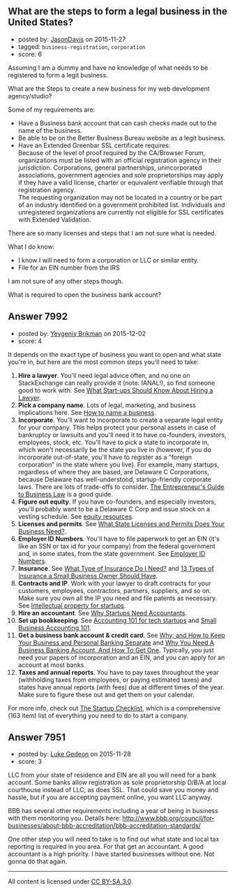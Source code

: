 ## What are the steps to form a legal business in the United States?

- posted by: [JasonDavis](https://stackexchange.com/users/48179/jasondavis) on 2015-11-27
- tagged: `business-registration`, `corporation`
- score: 6

Assuming I am a dummy and have no knowledge of what needs to be registered to form a legit business.  

What are the Steps to create a new business for my web development agency/studio?

Some of my requirements are:

- Have a Business bank account that can cash checks made out to the name of the business.  
- Be able to be on the Better Business Bureau website as a legit business.
- Have an Extended Greenbar SSL certificate requires:  
Because of the level of proof required by the CA/Browser Forum, organizations must be listed with an official registration agency in their jurisdiction. Corporations, general partnerships, unincorporated associations, government agencies and sole proprietorships may apply if they have a valid license, charter or equivalent verifiable through that registration agency.    
The requesting organization may not be located in a country or be part of an industry identified on a government prohibited list. Individuals and unregistered organizations are currently not eligible for SSL certificates with Extended Validation.  



There are so many licenses and steps that I am not sure what is needed.

What I do know:  

- I know I will need to form a corporation or LLC or similar entity.  
- File for an EIN number from the IRS  

I am not sure of any other steps though.

What is required to open the business bank account?


## Answer 7992

- posted by: [Yevgeniy Brikman](https://stackexchange.com/users/223985/yevgeniy-brikman) on 2015-12-02
- score: 4

It depends on the exact type of business you want to open and what state you're in, but here are the most common steps you'll need to take:

 1. **Hire a lawyer**. You'll need legal advice often, and no one on StackExchange can really provide it (note: IANAL!), so find someone good to work with. See [ What Start-ups Should Know About Hiring a Lawyer](https://www.themuse.com/advice/what-startups-should-know-about-hiring-a-lawyer).
 2. **Pick a company name**. Lots of legal, marketing, and business implications here. See [How to name a business](https://www.sba.gov/content/how-name-business).
 3. **Incorporate**. You'll want to incorporate to create a separate legal entity for your company. This helps protect your personal assets in case of bankruptcy or lawsuits and you'll need it to have co-founders, investors, employees, stock, etc. You'll have to pick a state to incorporate in, which won't necessarily be the state you live in (however, if you do incorporate out-of-state, you'll have to register as a "foreign corporation" in the state where you live). For example, many startups, regardless of where they are based, are Delaware C Corporations, because Delaware has well-understood, startup-friendly corporate laws. There are lots of trade-offs to consider. [The Entrepreneur's Guide to Business Law](http://www.amazon.com/The-Entrepreneurs-Guide-Business-Edition/dp/0538466464) is a good guide.
 4. **Figure out equity**. If you have co-founders, and especially investors, you'll probably want to be a Delaware C Corp and issue stock on a vesting schedule. See [equity resources](http://www.hello-startup.net/resources/equity/?ref=startup-checklist).
 5. **Licenses and permits**. See [What State Licenses and Permits Does Your Business Need?](https://www.sba.gov/content/what-state-licenses-and-permits-does-your-business-need).
 6. **Employer ID Numbers**. You'll have to file paperwork to get an EIN (it's like an SSN or tax id for your company) from the federal government and, in some states, from the state government. See [Employer ID Numbers](http://www.irs.gov/Businesses/Small-Businesses-&-Self-Employed/Employer-ID-Numbers-EINs).
 7. **Insurance**. See [What Type of Insurance Do I Need?](https://www.sba.gov/blogs/small-business-insurance-part-1-what-type-insurance-do-i-need) and [13 Types of Insurance a Small Business Owner Should Have](http://www.forbes.com/sites/thesba/2012/01/19/13-types-of-insurance-a-small-business-owner-should-have/).
 8. **Contracts and IP**. Work with your lawyer to draft contracts for your customers, employees, contractors, partners, suppliers, and so on. Make sure you own all the IP you need and file patents as necessary. See [Intellectual property for startups](http://www.ey.com/GL/en/Services/Strategic-Growth-Markets/Center-for-Entrepreneurship-and-Innovation---Intellectual-property-for-startups).
 9. **Hire an accountant**. See [Why Startups Need Accountants](http://www.caycon.com/blog/2012/07/why-startups-need-accountants/).
 10. **Set up bookkeeping**. See [Accounting 101 for tech startups](https://www.waveapps.com/sitestatic/public/doc/accounting101forstartups.pdf) and [Small Business Accounting 101](https://www.shopify.com/blog/15334373-small-business-accounting-101-ten-steps-to-get-your-startup-on-track).
 11. **Get a business bank account & credit card**. See [Why, and How to Keep Your Business and Personal Banking Separate](https://www.sba.gov/blogs/why-and-how-keep-your-business-and-personal-banking-separate) and [Why You Need A Business Banking Account, And How To Get One](http://www.smartpassiveincome.com/why-you-need-a-business-banking-account-and-how-to-get-one/). Typically, you just need your papers of incorporation and an EIN, and you can apply for an account at most banks.
 12. **Taxes and annual reports**. You have to pay taxes throughout the year (withholding taxes from employees, or paying estimated taxes) and states have annual reports (with fees) due at different times of the year. Make sure to figure these out and get them on your calendar.

For more info, check out [The Startup Checklist](http://www.atomic-squirrel.net/startup-checklist/), which is a comprehensive (163 item) list of everything you need to do to start a company.


## Answer 7951

- posted by: [Luke Gedeon](https://stackexchange.com/users/1119600/luke-gedeon) on 2015-11-28
- score: 3

LLC from your state of residence and EIN are all you will need for a bank account. Some banks allow registration as sole proprietorship D/B/A at local courthouse instead of LLC, as does SSL. That could save you money and hassle, but if you are accepting payment online, you want LLC anyway.

BBB has several other requirements including a year of being in business with them monitoring you. Details here: http://www.bbb.org/council/for-businesses/about-bbb-accreditation/bbb-accreditation-standards/

One other step you will need to take is to find out what state and local tax reporting is required in you area. For that get an accountant. A good accountant is a high priority. I have started businesses without one. Not gonna do that again.



---

All content is licensed under [CC BY-SA 3.0](https://creativecommons.org/licenses/by-sa/3.0/).
